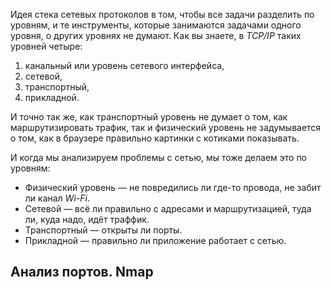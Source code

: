 
Идея стека сетевых протоколов в том, чтобы все задачи разделить по уровням, и те инструменты, которые занимаются задачами одного уровня, о других уровнях не думают. Как вы знаете, в _TCP/IP_ таких уровней четыре:

1. канальный или уровень сетевого интерфейса,
2. сетевой,
3. транспортный,
4. прикладной.

И точно так же, как транспортный уровень не думает о том, как маршрутизировать трафик, так и физический уровень не задумывается о том, как в браузере правильно картинки с котиками показывать.

И когда мы анализируем проблемы с сетью, мы тоже делаем это по уровням:

- Физический уровень — не повредились ли где-то провода, не забит ли канал _Wi-Fi_.
- Сетевой — всё ли правильно с адресами и маршрутизацией, туда ли, куда надо, идёт траффик.
- Транспортный — открыты ли порты.
- Прикладной — правильно ли приложение работает с сетью.

## **Анализ портов. Nmap**

